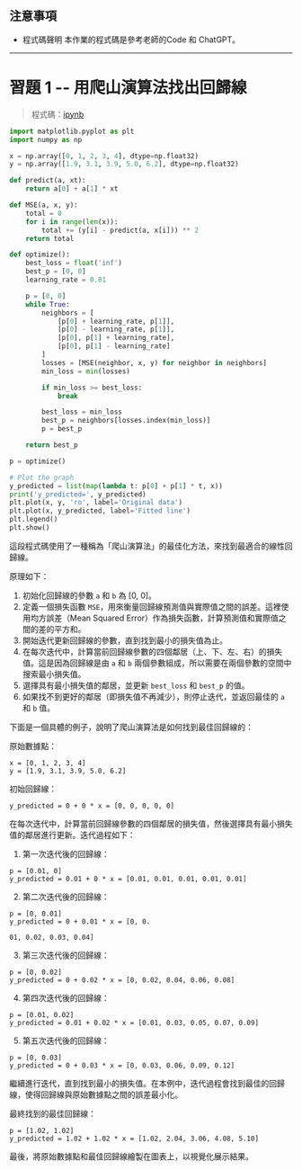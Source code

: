 ## 注意事項

- 程式碼聲明
  本作業的程式碼是參考老師的Code 和 ChatGPT。

---
# 習題 1 -- 用爬山演算法找出回歸線

> 程式碼：[ipynb](./HW1.ipynb)

```python
import matplotlib.pyplot as plt
import numpy as np

x = np.array([0, 1, 2, 3, 4], dtype=np.float32)
y = np.array([1.9, 3.1, 3.9, 5.0, 6.2], dtype=np.float32)

def predict(a, xt):
    return a[0] + a[1] * xt

def MSE(a, x, y):
    total = 0
    for i in range(len(x)):
        total += (y[i] - predict(a, x[i])) ** 2
    return total

def optimize():
    best_loss = float('inf')
    best_p = [0, 0]
    learning_rate = 0.01

    p = [0, 0]
    while True:
        neighbors = [
            [p[0] + learning_rate, p[1]],
            [p[0] - learning_rate, p[1]],
            [p[0], p[1] + learning_rate],
            [p[0], p[1] - learning_rate]
        ]
        losses = [MSE(neighbor, x, y) for neighbor in neighbors]
        min_loss = min(losses)

        if min_loss >= best_loss:
            break

        best_loss = min_loss
        best_p = neighbors[losses.index(min_loss)]
        p = best_p

    return best_p

p = optimize()

# Plot the graph
y_predicted = list(map(lambda t: p[0] + p[1] * t, x))
print('y_predicted=', y_predicted)
plt.plot(x, y, 'ro', label='Original data')
plt.plot(x, y_predicted, label='Fitted line')
plt.legend()
plt.show()
```

這段程式碼使用了一種稱為「爬山演算法」的最佳化方法，來找到最適合的線性回歸線。

原理如下：
1. 初始化回歸線的參數 `a` 和 `b` 為 [0, 0]。
2. 定義一個損失函數 `MSE`，用來衡量回歸線預測值與實際值之間的誤差。這裡使用均方誤差（Mean Squared Error）作為損失函數，計算預測值和實際值之間的差的平方和。
3. 開始迭代更新回歸線的參數，直到找到最小的損失值為止。
4. 在每次迭代中，計算當前回歸線參數的四個鄰居（上、下、左、右）的損失值。這是因為回歸線是由 `a` 和 `b` 兩個參數組成，所以需要在兩個參數的空間中搜索最小損失值。
5. 選擇具有最小損失值的鄰居，並更新 `best_loss` 和 `best_p` 的值。
6. 如果找不到更好的鄰居（即損失值不再減少），則停止迭代，並返回最佳的 `a` 和 `b` 值。

下面是一個具體的例子，說明了爬山演算法是如何找到最佳回歸線的：

原始數據點：

```
x = [0, 1, 2, 3, 4]
y = [1.9, 3.1, 3.9, 5.0, 6.2]
```

初始回歸線：

```
y_predicted = 0 + 0 * x = [0, 0, 0, 0, 0]
```

在每次迭代中，計算當前回歸線參數的四個鄰居的損失值，然後選擇具有最小損失值的鄰居進行更新。迭代過程如下：

1. 第一次迭代後的回歸線：

```
p = [0.01, 0]
y_predicted = 0.01 + 0 * x = [0.01, 0.01, 0.01, 0.01, 0.01]
```

2. 第二次迭代後的回歸線：

```
p = [0, 0.01]
y_predicted = 0 + 0.01 * x = [0, 0.

01, 0.02, 0.03, 0.04]
```

3. 第三次迭代後的回歸線：

```
p = [0, 0.02]
y_predicted = 0 + 0.02 * x = [0, 0.02, 0.04, 0.06, 0.08]
```

4. 第四次迭代後的回歸線：

```
p = [0.01, 0.02]
y_predicted = 0.01 + 0.02 * x = [0.01, 0.03, 0.05, 0.07, 0.09]
```

5. 第五次迭代後的回歸線：

```
p = [0, 0.03]
y_predicted = 0 + 0.03 * x = [0, 0.03, 0.06, 0.09, 0.12]
```

繼續進行迭代，直到找到最小的損失值。在本例中，迭代過程會找到最佳的回歸線，使得回歸線與原始數據點之間的誤差最小化。

最終找到的最佳回歸線：

```
p = [1.02, 1.02]
y_predicted = 1.02 + 1.02 * x = [1.02, 2.04, 3.06, 4.08, 5.10]
```

最後，將原始數據點和最佳回歸線繪製在圖表上，以視覺化展示結果。